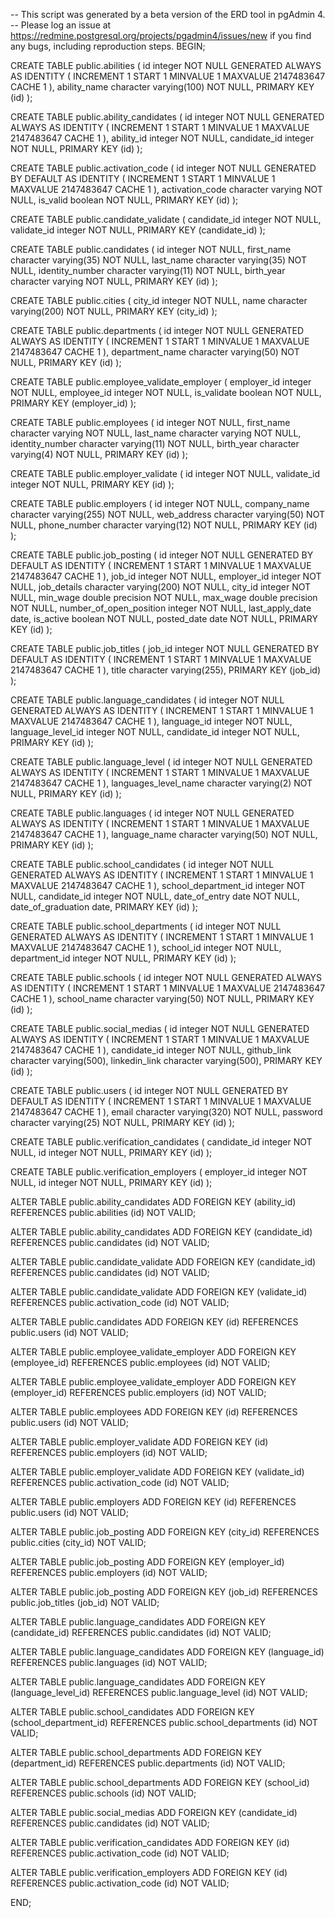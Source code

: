 -- This script was generated by a beta version of the ERD tool in pgAdmin 4.
-- Please log an issue at https://redmine.postgresql.org/projects/pgadmin4/issues/new if you find any bugs, including reproduction steps.
BEGIN;


CREATE TABLE public.abilities
(
    id integer NOT NULL GENERATED ALWAYS AS IDENTITY ( INCREMENT 1 START 1 MINVALUE 1 MAXVALUE 2147483647 CACHE 1 ),
    ability_name character varying(100) NOT NULL,
    PRIMARY KEY (id)
);

CREATE TABLE public.ability_candidates
(
    id integer NOT NULL GENERATED ALWAYS AS IDENTITY ( INCREMENT 1 START 1 MINVALUE 1 MAXVALUE 2147483647 CACHE 1 ),
    ability_id integer NOT NULL,
    candidate_id integer NOT NULL,
    PRIMARY KEY (id)
);

CREATE TABLE public.activation_code
(
    id integer NOT NULL GENERATED BY DEFAULT AS IDENTITY ( INCREMENT 1 START 1 MINVALUE 1 MAXVALUE 2147483647 CACHE 1 ),
    activation_code character varying NOT NULL,
    is_valid boolean NOT NULL,
    PRIMARY KEY (id)
);

CREATE TABLE public.candidate_validate
(
    candidate_id integer NOT NULL,
    validate_id integer NOT NULL,
    PRIMARY KEY (candidate_id)
);

CREATE TABLE public.candidates
(
    id integer NOT NULL,
    first_name character varying(35) NOT NULL,
    last_name character varying(35) NOT NULL,
    identity_number character varying(11) NOT NULL,
    birth_year character varying NOT NULL,
    PRIMARY KEY (id)
);

CREATE TABLE public.cities
(
    city_id integer NOT NULL,
    name character varying(200) NOT NULL,
    PRIMARY KEY (city_id)
);

CREATE TABLE public.departments
(
    id integer NOT NULL GENERATED ALWAYS AS IDENTITY ( INCREMENT 1 START 1 MINVALUE 1 MAXVALUE 2147483647 CACHE 1 ),
    department_name character varying(50) NOT NULL,
    PRIMARY KEY (id)
);

CREATE TABLE public.employee_validate_employer
(
    employer_id integer NOT NULL,
    employee_id integer NOT NULL,
    is_validate boolean NOT NULL,
    PRIMARY KEY (employer_id)
);

CREATE TABLE public.employees
(
    id integer NOT NULL,
    first_name character varying NOT NULL,
    last_name character varying NOT NULL,
    identity_number character varying(11) NOT NULL,
    birth_year character varying(4) NOT NULL,
    PRIMARY KEY (id)
);

CREATE TABLE public.employer_validate
(
    id integer NOT NULL,
    validate_id integer NOT NULL,
    PRIMARY KEY (id)
);

CREATE TABLE public.employers
(
    id integer NOT NULL,
    company_name character varying(255) NOT NULL,
    web_address character varying(50) NOT NULL,
    phone_number character varying(12) NOT NULL,
    PRIMARY KEY (id)
);

CREATE TABLE public.job_posting
(
    id integer NOT NULL GENERATED BY DEFAULT AS IDENTITY ( INCREMENT 1 START 1 MINVALUE 1 MAXVALUE 2147483647 CACHE 1 ),
    job_id integer NOT NULL,
    employer_id integer NOT NULL,
    job_details character varying(200) NOT NULL,
    city_id integer NOT NULL,
    min_wage double precision NOT NULL,
    max_wage double precision NOT NULL,
    number_of_open_position integer NOT NULL,
    last_apply_date date,
    is_active boolean NOT NULL,
    posted_date date NOT NULL,
    PRIMARY KEY (id)
);

CREATE TABLE public.job_titles
(
    job_id integer NOT NULL GENERATED BY DEFAULT AS IDENTITY ( INCREMENT 1 START 1 MINVALUE 1 MAXVALUE 2147483647 CACHE 1 ),
    title character varying(255),
    PRIMARY KEY (job_id)
);

CREATE TABLE public.language_candidates
(
    id integer NOT NULL GENERATED ALWAYS AS IDENTITY ( INCREMENT 1 START 1 MINVALUE 1 MAXVALUE 2147483647 CACHE 1 ),
    language_id integer NOT NULL,
    language_level_id integer NOT NULL,
    candidate_id integer NOT NULL,
    PRIMARY KEY (id)
);

CREATE TABLE public.language_level
(
    id integer NOT NULL GENERATED ALWAYS AS IDENTITY ( INCREMENT 1 START 1 MINVALUE 1 MAXVALUE 2147483647 CACHE 1 ),
    languages_level_name character varying(2) NOT NULL,
    PRIMARY KEY (id)
);

CREATE TABLE public.languages
(
    id integer NOT NULL GENERATED ALWAYS AS IDENTITY ( INCREMENT 1 START 1 MINVALUE 1 MAXVALUE 2147483647 CACHE 1 ),
    language_name character varying(50) NOT NULL,
    PRIMARY KEY (id)
);

CREATE TABLE public.school_candidates
(
    id integer NOT NULL GENERATED ALWAYS AS IDENTITY ( INCREMENT 1 START 1 MINVALUE 1 MAXVALUE 2147483647 CACHE 1 ),
    school_department_id integer NOT NULL,
    candidate_id integer NOT NULL,
    date_of_entry date NOT NULL,
    date_of_graduation date,
    PRIMARY KEY (id)
);

CREATE TABLE public.school_departments
(
    id integer NOT NULL GENERATED ALWAYS AS IDENTITY ( INCREMENT 1 START 1 MINVALUE 1 MAXVALUE 2147483647 CACHE 1 ),
    school_id integer NOT NULL,
    department_id integer NOT NULL,
    PRIMARY KEY (id)
);

CREATE TABLE public.schools
(
    id integer NOT NULL GENERATED ALWAYS AS IDENTITY ( INCREMENT 1 START 1 MINVALUE 1 MAXVALUE 2147483647 CACHE 1 ),
    school_name character varying(50) NOT NULL,
    PRIMARY KEY (id)
);

CREATE TABLE public.social_medias
(
    id integer NOT NULL GENERATED ALWAYS AS IDENTITY ( INCREMENT 1 START 1 MINVALUE 1 MAXVALUE 2147483647 CACHE 1 ),
    candidate_id integer NOT NULL,
    github_link character varying(500),
    linkedin_link character varying(500),
    PRIMARY KEY (id)
);

CREATE TABLE public.users
(
    id integer NOT NULL GENERATED BY DEFAULT AS IDENTITY ( INCREMENT 1 START 1 MINVALUE 1 MAXVALUE 2147483647 CACHE 1 ),
    email character varying(320) NOT NULL,
    password character varying(25) NOT NULL,
    PRIMARY KEY (id)
);

CREATE TABLE public.verification_candidates
(
    candidate_id integer NOT NULL,
    id integer NOT NULL,
    PRIMARY KEY (id)
);

CREATE TABLE public.verification_employers
(
    employer_id integer NOT NULL,
    id integer NOT NULL,
    PRIMARY KEY (id)
);

ALTER TABLE public.ability_candidates
    ADD FOREIGN KEY (ability_id)
    REFERENCES public.abilities (id)
    NOT VALID;


ALTER TABLE public.ability_candidates
    ADD FOREIGN KEY (candidate_id)
    REFERENCES public.candidates (id)
    NOT VALID;


ALTER TABLE public.candidate_validate
    ADD FOREIGN KEY (candidate_id)
    REFERENCES public.candidates (id)
    NOT VALID;


ALTER TABLE public.candidate_validate
    ADD FOREIGN KEY (validate_id)
    REFERENCES public.activation_code (id)
    NOT VALID;


ALTER TABLE public.candidates
    ADD FOREIGN KEY (id)
    REFERENCES public.users (id)
    NOT VALID;


ALTER TABLE public.employee_validate_employer
    ADD FOREIGN KEY (employee_id)
    REFERENCES public.employees (id)
    NOT VALID;


ALTER TABLE public.employee_validate_employer
    ADD FOREIGN KEY (employer_id)
    REFERENCES public.employers (id)
    NOT VALID;


ALTER TABLE public.employees
    ADD FOREIGN KEY (id)
    REFERENCES public.users (id)
    NOT VALID;


ALTER TABLE public.employer_validate
    ADD FOREIGN KEY (id)
    REFERENCES public.employers (id)
    NOT VALID;


ALTER TABLE public.employer_validate
    ADD FOREIGN KEY (validate_id)
    REFERENCES public.activation_code (id)
    NOT VALID;


ALTER TABLE public.employers
    ADD FOREIGN KEY (id)
    REFERENCES public.users (id)
    NOT VALID;


ALTER TABLE public.job_posting
    ADD FOREIGN KEY (city_id)
    REFERENCES public.cities (city_id)
    NOT VALID;


ALTER TABLE public.job_posting
    ADD FOREIGN KEY (employer_id)
    REFERENCES public.employers (id)
    NOT VALID;


ALTER TABLE public.job_posting
    ADD FOREIGN KEY (job_id)
    REFERENCES public.job_titles (job_id)
    NOT VALID;


ALTER TABLE public.language_candidates
    ADD FOREIGN KEY (candidate_id)
    REFERENCES public.candidates (id)
    NOT VALID;


ALTER TABLE public.language_candidates
    ADD FOREIGN KEY (language_id)
    REFERENCES public.languages (id)
    NOT VALID;


ALTER TABLE public.language_candidates
    ADD FOREIGN KEY (language_level_id)
    REFERENCES public.language_level (id)
    NOT VALID;


ALTER TABLE public.school_candidates
    ADD FOREIGN KEY (school_department_id)
    REFERENCES public.school_departments (id)
    NOT VALID;


ALTER TABLE public.school_departments
    ADD FOREIGN KEY (department_id)
    REFERENCES public.departments (id)
    NOT VALID;


ALTER TABLE public.school_departments
    ADD FOREIGN KEY (school_id)
    REFERENCES public.schools (id)
    NOT VALID;


ALTER TABLE public.social_medias
    ADD FOREIGN KEY (candidate_id)
    REFERENCES public.candidates (id)
    NOT VALID;


ALTER TABLE public.verification_candidates
    ADD FOREIGN KEY (id)
    REFERENCES public.activation_code (id)
    NOT VALID;


ALTER TABLE public.verification_employers
    ADD FOREIGN KEY (id)
    REFERENCES public.activation_code (id)
    NOT VALID;

END;
